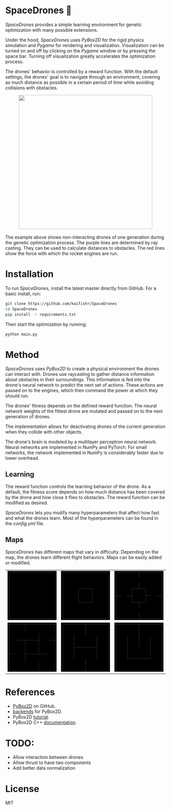 # SpaceDrones 🚀

*SpaceDrones* provides a simple learning environment for genetic optimization with many possible extensions.

Under the hood, *SpaceDrones* uses *PyBox2D* for the rigid physics simulation and *Pygame* for rendering and visualization. Visualization can be turned on and off by clicking on the *Pygame* window or by pressing the space bar. Turning off visualization greatly accelerates the optimization process.

The drones' behavior is controlled by a reward function. With the default settings, the drones' goal is to navigate through an environment, covering as much distance as possible in a certain period of time while avoiding collisions with obstacles.

<p align="center">
    <img src="docs/map_block.gif" width="420" height="420"/>
</p>

 The example above shows non-interacting drones of one generation during the genetic optimization process. The purple lines are determined by ray casting. They can be used to calculate distances to obstacles. The red lines show the force with which the rocket engines are run.

# Installation

To run *SpaceDrones*, install the latest master directly from GitHub. For a basic install, run:

```bash
git clone https://github.com/kaifishr/SpaceDrones
cd SpaceDrones
pip install -r requirements.txt
```

Then start the optimization by running:

```bash
python main.py
```

# Method

*SpaceDrones* uses *PyBox2D* to create a physical environment the drones can interact with. Drones use raycasting to gather distance information about obstacles in their surroundings. This information is fed into the drone's neural network to predict the next set of actions. These actions are passed on to the engines, which then command the power at which they should run.

The drones' fitness depends on the defined reward function. The neural network weights of the fittest drone are mutated and passed on to the next generation of drones.

The implementation allows for deactivating drones of the current generation when they collide with other objects.

The drone's brain is modeled by a multilayer perceptron neural network. Neural networks are implemented in NumPy and PyTorch. For small networks, the network implemented in NumPy is considerably faster due to lower overhead.

## Learning

The reward function controls the learning behavior of the drone. As a default, the fitness score depends on how much distance has been covered by the drone and how close it flies to obstacles. The reward function can be modified as desired.

*SpaceDrones* lets you modify many hyperparameters that affect how fast and what the drones learn. Most of the hyperparameters can be found in the *config.yml* file.

## Maps

*SpaceDrones* has different maps that vary in difficulty. Depending on the map, the drones learn different flight behaviors. Maps can be easily added or modified.

||||
|:--:|:--:|:--:|
|![](docs/map_empty.png)|![](docs/map_block.png)|![](docs/map_locks.png)|
|![](docs/map_blade.png)|![](docs/map_track.png)|![](docs/map_smile.png)|

# References

- [PyBox2D](https://github.com/pybox2d/pybox2d) on GitHub.
- [backends](https://github.com/pybox2d/pybox2d/tree/master/library/Box2D/examples/backends) for PyBox2D.
- PyBox2D [tutorial](https://github.com/pybox2d/cython-box2d/blob/master/docs/source/getting_started.md).
- PyBox2D C++ [documentation](https://box2d.org/documentation/).

# TODO:

- Allow interaction between drones
- Allow thrust to have two components
- Add better data normalization

# License

MIT
